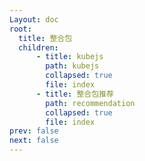 ```yaml
---
Layout: doc
root:
  title: 整合包
  children:
      - title: kubejs
        path: kubejs
        collapsed: true
        file: index
      - title: 整合包推荐
        path: recommendation
        collapsed: true
        file: index
prev: false
next: false
---
```


